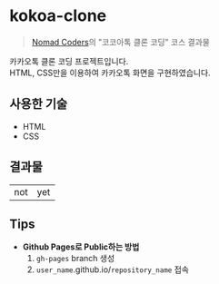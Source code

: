 # kokoa-clone
> [Nomad Coders](https://academy.nomadcoders.co/)의 "코코아톡 클론 코딩" 코스 결과물

카카오톡 클론 코딩 프로젝트입니다.   
HTML, CSS만을 이용하여 카카오톡 화면을 구현하였습니다.

## 사용한 기술

- HTML
- CSS

## 결과물

|   |   |
|---|---|
|not|yet|

## Tips
- **Github Pages로 Public하는 방법**
    1. `gh-pages` branch 생성
    2. `user_name`.github.io/`repository_name` 접속
